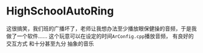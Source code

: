 # HighSchoolAutoRing
这很搞笑，我们班的广播坏了，老师让我想办法至少播放眼保健操的音频，于是我做了一个软件......
这个玩意可以在设定的时间`ArConfig.cpp`播放音频，
有良好的交互方式
和十分甚至九分
抽象的音乐
